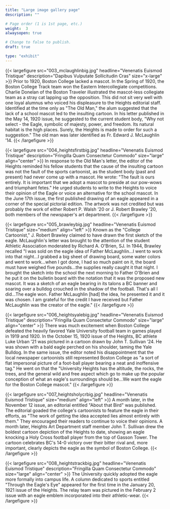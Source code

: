 ```yaml
---
title: "Large image gallery page"
description: ""

# Page order (1 is 1st page, etc.)
weight:  3
alwaysopen: true

# Change to false to publish.
draft: true

type: "exhibit"
---
```


{{< largefigure src="003_mclaughlinbig.jpg"
                headline="Venenatis Euismod Tristique"
                description="Dapibus Vulputate Sollicitudin Cras"
                size="x-large" >}}
Prior to 1920, Boston College lacked a mascot. In the Spring of 1920, the Boston College Track team won the Eastern Intercollegiate competitions. Charlie Donelan of the Boston Traveler illustrated the mascot-less collegiate team as a stray cat lapping up the opposition. This did not sit very well with one loyal alumnus who voiced his displeasure to the Heights editorial staff. Identified at the time only as "The Old Man," the alum suggested that the lack of a school mascot led to the insulting cartoon. In his letter published in the May 14, 1920 issue, he suggested to the current student body, "Why not select - the Eagle, symbolic of majesty, power, and freedom. Its natural habitat is the high places. Surely, the Heights is made to order for such a suggestion." The old man was later identified as Fr. Edward J. McLaughlin ’14.
{{< /largefigure >}}

{{< largefigure src="004_heightsfirstbig.jpg"
                headline="Venenatis Euismod Tristique"
                description="Fringilla Quam Consectetur Commodo" 
                size="large" align="center" >}}
In response to the Old Man's letter, the editor of the Heights reminded his fellow students that the cause of the insulting cartoon was not the fault of the sports cartoonist, as the student body (past and present) had never come up with a mascot. He wrote: "The fault is ours entirely. It is important that we adopt a mascot to preside at our pow-wows and triumphant fetes." He urged students to write to the Heights to voice their opinion of the Eagle or voice an alternative for the school mascot. In the June 17th issue, the first published drawing of an eagle appeared in a corner of the special pictorial edition. The artwork was not credited but was probably the work of either Robert P. Walsh ’20 or J. Robert Brawley ’20, both members of the newspaper's art department.
{{< /largefigure >}}

{{< largefigure src="005_brawleybig.jpg"
                headline="Venenatis Euismod Tristique"
                size="medium"
                align="left" >}}
Known as the "College Cartoonist," J. Robert Brawley claimed to have drawn the first sketch of the eagle. McLaughlin's letter was brought to the attention of the student Athletic Association moderated by Richard A. O'Brien, SJ. In 1944, Brawley recalled "I was sold on the eagle idea of Father McLaughlin...I went to work into that night...I grabbed a big sheet of drawing board, some water colors and went to work...when I got done, I had so much paint on it, the board must have weighed five pounds...the supplies really caught it that night. I brought the sketch into the school the next morning to Father O'Brien and he put it on the bulletin board with the notation that it was the proposed new mascot. It was a sketch of an eagle bearing in its talons a BC banner and soaring over a bulldog crouched in the shadow of the football. That's all I did...The eagle won. Father McLaughlin [had] the idea, he presented it and it was chosen. I am grateful for the credit I have received but Father McLaughlin was the creator of the eagle."
{{< /largefigure >}}

{{< largefigure src="006_heightsyalebig.jpg"
                headline="Venenatis Euismod Tristique"
                description="Fringilla Quam Consectetur Commodo" 
                size="large" align="center" >}}
There was much excitement when Boston College defeated the heavily favored Yale University football team in games played in 1919 and 1920. In the October 15, 1920 issue of the Heights, BC athlete Luke Urban ’21 was pictured in a cartoon drawn by John T. Sullivan ’24. He was shown with a bald eagle perched on his shoulder, taming the Yale Bulldog. In the same issue, the editor noted his disappointment that the local newspaper cartoonists still represented Boston College as "a sort of flat impersonal picture of a foot-ball player bearing a neat and inoffensive tag." He went on that the "University Heights has the altitude, the rocks, the trees, and the general wild and free aspect which go to make up the popular conception of what an eagle's surroundings should be...We want the eagle for the Boston College mascot."
{{< /largefigure >}}

{{< largefigure src="007_heightsholycrbig.jpg"
                headline="Venenatis Euismod Tristique"
                size="medium"
                align="left" >}}
A month later, in the November 12 issue, an editorial entitled "About that Bird" was published. The editorial goaded the college's cartoonists to feature the eagle in their efforts, as "The work of getting the idea accepted lies almost entirely with them." They encouraged their readers to continue to voice their opinions. A month later, Heights Art Department staff member John T. Sullivan drew the boldest cartoon depiction of the Heights to date, showing an eagle knocking a Holy Cross football player from the top of Gasson Tower. The cartoon celebrates BC's 14-0 victory over their bitter rival and, more important, clearly depicts the eagle as the symbol of Boston College.
{{< /largefigure >}}

{{< largefigure src="008_heightstrackbig.jpg"
                headline="Venenatis Euismod Tristique"
                description="Fringilla Quam Consectetur Commodo" 
                size="large" align="center" >}}
The University quickly adopted the eagle more formally into campus life. A column dedicated to sports entitled "Through the Eagle's Eye" appeared for the first time in the January 20, 1921 issue of the Heights. The relay team was pictured in the February 2 issue with an eagle emblem incorporated into their athletic-wear.
{{< /largefigure >}}